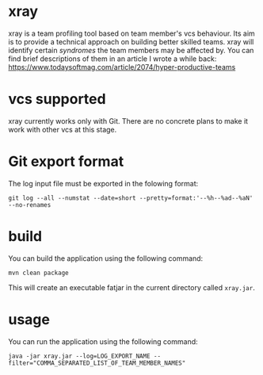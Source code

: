 # xray
xray is a team profiling tool based on team member's vcs behaviour. Its aim is to provide a technical approach on building better skilled teams. xray will identify certain _syndromes_ the team members may be affected by. You can find brief descriptions of them in an article I wrote a while back: https://www.todaysoftmag.com/article/2074/hyper-productive-teams

# vcs supported
xray currently works only with Git. There are no concrete plans to make it work with other vcs at this stage.

# Git export format
The log input file must be exported in the folowing format:

`git log --all --numstat --date=short --pretty=format:'--%h--%ad--%aN' --no-renames`

# build
You can build the application using the following command:

`mvn clean package`

This will create an executable fatjar in the current directory called `xray.jar`.

# usage
You can run the application using the following command:

`java -jar xray.jar --log=LOG_EXPORT_NAME --filter="COMMA_SEPARATED_LIST_OF_TEAM_MEMBER_NAMES"`
